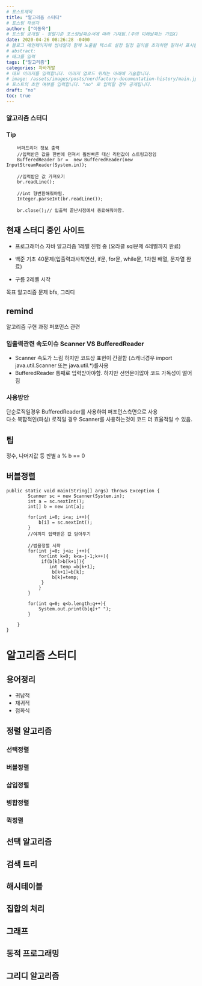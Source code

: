 ```yaml
---
# 포스트제목
title: "알고리즘 스터디"
# 포스팅 작성자
author: ["이동옥"] 
# 포스팅 공개일 - 정렬기준 포스팅날짜순서에 따라 기재됨.(주의 미래날짜는 기입X)
date: 2020-04-26 08:26:28 -0400
# 블로그 메인페이지에 썸네일과 함께 노출될 텍스트 설정 일정 길이를 초과하면 잘려서 표시됨.
# abstract:
# 태그를 입력
tags: ["알고리즘"]
categories: 자바개발
# 대표 이미지를 입력합니다. 이미지 업로드 위치는 아래에 기술합니다.
# image: /assets/images/posts/nerdfactory-documentation-history/main.jpg
# 포스트의 초안 여부를 입력합니다. "no" 로 입력할 경우 공개됩니다.
draft: "no"
toc: true
---
```


### 알고리즘 스터디



### Tip
```
	버퍼드리더 정보 출력
	//입력받은 값을 한번에 던져서 훨씬빠른 대신 리턴값이 스트링고정임
	BufferedReader br =  new BufferedReader(new InputStreamReader(System.in));
	
	//입력받은 값 가져오기
	br.readLine();
	
	//int 형변환해줘야됨.
	Integer.parseInt(br.readLine());
	
	br.close();// 입출력 끝난시점에서 종료해줘야함.
```



## 현재 스터디 중인 사이트
 - 프로그래머스 자바 알고리즘 1레벨 진행 중 (오라클 sql문제 4레벨까지 완료)
 
 - 백준  기초 40문제(입출력과사칙연산, if문, for문, while문, 1차원 배열, 문자열 완료)
 - 구름   2레벨 시작
 
목표 알고리즘 문제
bfs, 그리디



## remind   
알고리즘 구현 과정 퍼포먼스 관련  

### 입출력관련 속도이슈  Scanner VS BufferedReader  
- Scanner 속도가 느림 하지만 코드상 표현이 간결함 (스캐너경우 import java.util.Scanner 또는 java.util.*)를사용
- BufferedReader 통째로 입력받아야함. 하지만 선언문이많아 코드 가독성이 떨어짐  

### 사용방안  
단순로직일경우 BufferedReader를 사용하여 퍼포먼스측면으로 사용  
다소 복합적인(파싱) 로직일 경우 Scanner를 사용하는것이 코드 더 효율적일 수 있음.   

## 팁
정수, 나머지값 등 판별
a % b == 0 



## 버블정렬
```
public static void main(String[] args) throws Exception {
		Scanner sc = new Scanner(System.in);
		int a = sc.nextInt();
		int[] b = new int[a];
				
		for(int i=0; i<a; i++){
			b[i] = sc.nextInt();
		}
		//여까지 입력받은 값 담아두기
		
		//법을정렬 시좍
		for(int j=0; j<a; j++){
			for(int k=0; k<a-j-1;k++){
			 if(b[k]>b[k+1]){
				int temp =b[k+1];
				 b[k+1]=b[k];
				 b[k]=temp;
			 }
			}
		}
		
		for(int q=0; q<b.length;q++){
			System.out.print(b[q]+" ");
		}
		
	}
}
```







# 알고리즘 스터디
 
## 용어정리  
 - 귀납적  
 - 재귀적  
 - 점화식  



## 정렬 알고리즘

### 선택정렬

### 버블정렬

### 삽입정렬

### 병합정렬

### 퀵정렬


## 선택 알고리즘

## 검색 트리

## 해시테이블

## 집합의 처리

## 그래프

## 동적 프로그래밍

## 그리디 알고리즘
